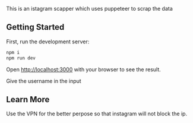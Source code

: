 This is an  istagram scapper which uses puppeteer to scrap the data

## Getting Started

First, run the development server:

```bash
npm i 
npm run dev
```

Open [http://localhost:3000](http://localhost:3000) with your browser to see the result.

Give the username in the input 



## Learn More

Use the VPN for the better perpose so that instagram will not block the ip.



